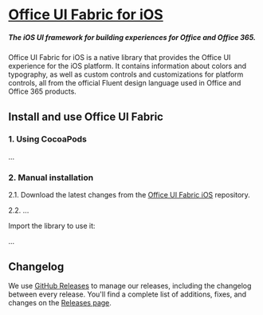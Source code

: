 # [Office UI Fabric for iOS](http://dev.office.com/fabric)

##### The iOS UI framework for building experiences for Office and Office 365.

Office UI Fabric for iOS is a native library that provides the Office UI experience for the iOS platform. It contains information about colors and typography, as well as custom controls and customizations for platform controls, all from the official Fluent design language used in Office and Office 365 products.

## Install and use Office UI Fabric

### 1. Using CocoaPods

...

### 2. Manual installation

2.1. Download the latest changes from the [Office UI Fabric iOS](https://github.com/OfficeDev/UI-Fabric-iOS) repository.

2.2. ...

Import the library to use it:

...


## Changelog

We use [GitHub Releases](https://github.com/blog/1547-release-your-software) to manage our releases, including the changelog between every release. You'll find a complete list of additions, fixes, and changes on the [Releases page](https://github.com/OfficeDev/UI-Fabric-iOS/releases).
